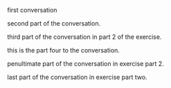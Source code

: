 

first conversation



second part of the conversation.

third part of the conversation in part 2 of the exercise.


this is the part four to the conversation.


penultimate part of the conversation in exercise part 2.


last part of the conversation in exercise part two.

